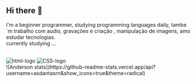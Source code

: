 ## Hi there 👋
I'm a beginner programmer, studying programming languages daily, tambe´m trabalho com audio, gravações e criação , manipulação de imagens, amo estudar tecnologias.<br>
currently studying ... 

<br>
<img src="http://img.shields.io/badge/HTML-5E34F26?style=for-the-badge&logoColor=white" alt="html-logo" />
<img src="http://img.shields.io/badge/CSS3-1572B6?style=for-the-badge&logoColor=white" alt="CSS-logo" />
<br>
![Anderson stats](https://github-readme-stats.vercel.app/api?username=asdantasrn&show_icons=true&theme=radical)

